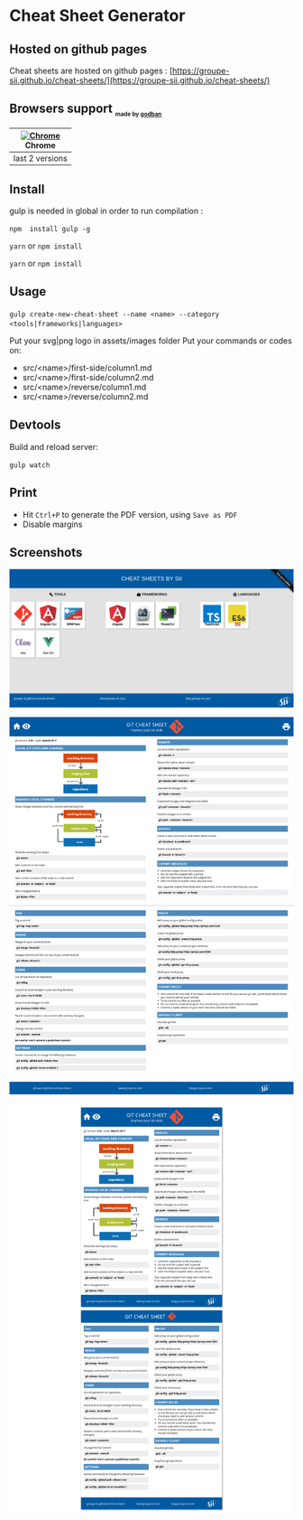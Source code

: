 # Cheat Sheet Generator

## Hosted on github pages

Cheat sheets are hosted on github pages : [https://groupe-sii.github.io/cheat-sheets/](https://groupe-sii.github.io/cheat-sheets/)

## Browsers support <sub><sup><sub><sub>made by <a href="https://godban.github.io">godban</a></sub></sub></sup></sub>

| [<img src="https://raw.githubusercontent.com/godban/browsers-support-badges/master/src/images/chrome.png" alt="Chrome" width="16px" height="16px" />](http://godban.github.io/browsers-support-badges/)</br>Chrome |
| --------- |
| last 2 versions

## Install
gulp is needed in global in order to run compilation :

`npm  install gulp -g`


`yarn`
or
`npm install`

`yarn` or `npm install`

## Usage

`gulp create-new-cheat-sheet --name <name> --category <tools|frameworks|languages>`

Put your svg|png logo in assets/images folder
Put your commands or codes on:
 - src/\<name\>/first-side/column1.md
 - src/\<name\>/first-side/column2.md
 - src/\<name\>/reverse/column1.md
 - src/\<name\>/reverse/column2.md

## Devtools

Build and reload server:

`gulp watch`

## Print

- Hit `Ctrl+P` to generate the PDF version, using `Save as PDF`
- Disable margins

## Screenshots

![menu](./assets/images/menu.png)

![web version](./assets/images/webVersion.png)

![pdf version](./assets/images/pdfVersion.png)
